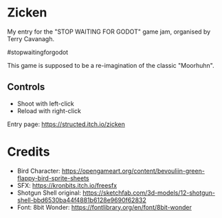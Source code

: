 # Zicken
My entry for the "STOP WAITING FOR GODOT" game jam, organised by Terry Cavanagh.

#stopwaitingforgodot


This game is supposed to be a re-imagination of the classic "Moorhuhn".

## Controls
* Shoot with left-click
* Reload with right-click

Entry page: https://structed.itch.io/zicken

# Credits

* Bird Character: https://opengameart.org/content/bevouliin-green-flappy-bird-sprite-sheets
* SFX: https://kronbits.itch.io/freesfx
* Shotgun Shell original: https://sketchfab.com/3d-models/12-shotgun-shell-bbd6530ba44f4881b6128e9690f62832
* Font: 8bit Wonder: https://fontlibrary.org/en/font/8bit-wonder